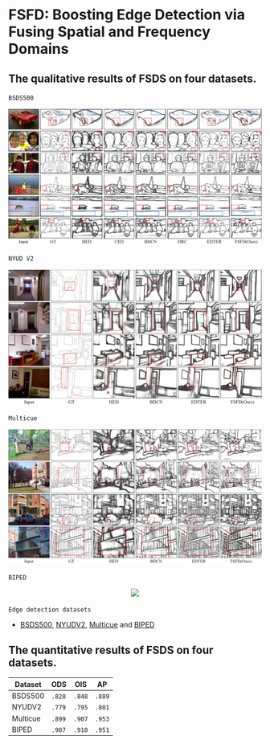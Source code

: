# FSFD: Boosting Edge Detection via Fusing Spatial and Frequency Domains


## The qualitative results of FSDS on four datasets. 

```diff
BSDS500
```
<div style="text-align:center"><img src='bsds500.png' width=600>
</div>

```diff
NYUD V2
```

<div style="text-align:center"><img src='NYUD.png' width=600>
</div>

```diff
Multicue
```

<div style="text-align:center"><img src='Multicue.png' width=600>
</div>


```diff
BIPED
```
<div style="text-align:center"><img src='BIPED.png' width=600>
</div>

```diff
Edge detection datasets
```

* [BSDS500](https://www2.eecs.berkeley.edu/Research/Projects/CS/vision/bsds/), [NYUDV2](https://cs.nyu.edu/~silberman/datasets/nyu_depth_v2.html), [Multicue](http://serre-lab.clps.brown.edu/resource/multicue/) and [BIPED](https://xavysp.github.io/MBIPED/)

## The quantitative results of FSDS on four datasets.

<center>

| Dataset  | ODS      | OIS      | AP       |
| -------- | -------- | -------- | -------- |
| BSDS500  | `.828` | `.848` | `.889` |
| NYUDV2   | `.779` | `.795` | `.801` |
| Multicue | `.899` | `.907` | `.953` |
| BIPED    | `.907` | `.910` | `.951` |
